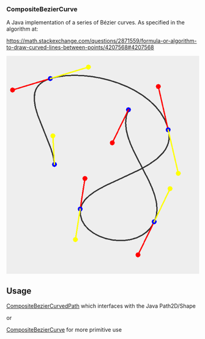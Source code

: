 ### CompositeBezierCurve ###
A Java implementation of a series of Bézier curves. As specified in the algorithm at:

https://math.stackexchange.com/questions/2871559/formula-or-algorithm-to-draw-curved-lines-between-points/4207568#4207568

![CompositeBezierCurve](https://github.com/DM-UK/CompositeBezierCurve/blob/master/src/main/resources/demo.png)

## Usage ##
[CompositeBezierCurvedPath](https://github.com/DM-UK/CompositeBezierCurve/blob/master/src/main/java/compositecurve/CompositeBezierCurvedPath.java) which interfaces with the Java Path2D/Shape

or

[CompositeBezierCurve](https://github.com/DM-UK/CompositeBezierCurve/blob/master/src/main/java/compositecurve/CompositeBezierCurve.java) for more primitive use


